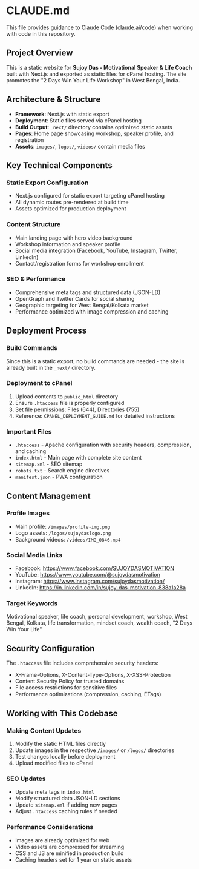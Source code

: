 # CLAUDE.md

This file provides guidance to Claude Code (claude.ai/code) when working with code in this repository.

## Project Overview

This is a static website for **Sujoy Das - Motivational Speaker & Life Coach** built with Next.js and exported as static files for cPanel hosting. The site promotes the "2 Days Win Your Life Workshop" in West Bengal, India.

## Architecture & Structure

- **Framework**: Next.js with static export
- **Deployment**: Static files served via cPanel hosting
- **Build Output**: `_next/` directory contains optimized static assets
- **Pages**: Home page showcasing workshop, speaker profile, and registration
- **Assets**: `images/`, `logos/`, `videos/` contain media files

## Key Technical Components

### Static Export Configuration
- Next.js configured for static export targeting cPanel hosting
- All dynamic routes pre-rendered at build time
- Assets optimized for production deployment

### Content Structure
- Main landing page with hero video background
- Workshop information and speaker profile
- Social media integration (Facebook, YouTube, Instagram, Twitter, LinkedIn)
- Contact/registration forms for workshop enrollment

### SEO & Performance
- Comprehensive meta tags and structured data (JSON-LD)
- OpenGraph and Twitter Cards for social sharing
- Geographic targeting for West Bengal/Kolkata market
- Performance optimized with image compression and caching

## Deployment Process

### Build Commands
Since this is a static export, no build commands are needed - the site is already built in the `_next/` directory.

### Deployment to cPanel
1. Upload contents to `public_html` directory
2. Ensure `.htaccess` file is properly configured
3. Set file permissions: Files (644), Directories (755)
4. Reference: `CPANEL_DEPLOYMENT_GUIDE.md` for detailed instructions

### Important Files
- `.htaccess` - Apache configuration with security headers, compression, and caching
- `index.html` - Main page with complete site content
- `sitemap.xml` - SEO sitemap
- `robots.txt` - Search engine directives
- `manifest.json` - PWA configuration

## Content Management

### Profile Images
- Main profile: `/images/profile-img.png`
- Logo assets: `/logos/sujoydaslogo.png`
- Background videos: `/videos/IMG_0846.mp4`

### Social Media Links
- Facebook: https://www.facebook.com/SUJOYDASMOTIVATION
- YouTube: https://www.youtube.com/@sujoydasmotivation
- Instagram: https://www.instagram.com/sujoydasmotivation/
- LinkedIn: https://in.linkedin.com/in/sujoy-das-motivation-838a1a28a

### Target Keywords
Motivational speaker, life coach, personal development, workshop, West Bengal, Kolkata, life transformation, mindset coach, wealth coach, "2 Days Win Your Life"

## Security Configuration

The `.htaccess` file includes comprehensive security headers:
- X-Frame-Options, X-Content-Type-Options, X-XSS-Protection
- Content Security Policy for trusted domains
- File access restrictions for sensitive files
- Performance optimizations (compression, caching, ETags)

## Working with This Codebase

### Making Content Updates
1. Modify the static HTML files directly
2. Update images in the respective `/images/` or `/logos/` directories
3. Test changes locally before deployment
4. Upload modified files to cPanel

### SEO Updates
- Update meta tags in `index.html`
- Modify structured data JSON-LD sections
- Update `sitemap.xml` if adding new pages
- Adjust `.htaccess` caching rules if needed

### Performance Considerations
- Images are already optimized for web
- Video assets are compressed for streaming
- CSS and JS are minified in production build
- Caching headers set for 1 year on static assets